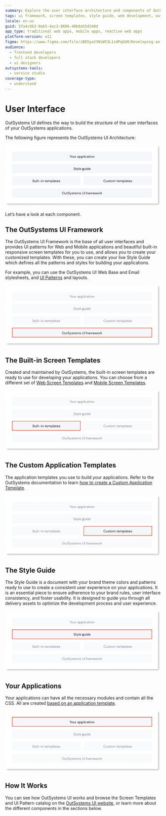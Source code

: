 ```yaml
---
summary: Explore the user interface architecture and components of OutSystems 11 (O11) for building responsive and consistent web and mobile applications.
tags: ui framework, screen templates, style guide, web development, outsystems patterns
locale: en-us
guid: 5fa4c8b3-0ab5-4ac3-8696-40b0a55d340d
app_type: traditional web apps, mobile apps, reactive web apps
platform-version: o11
figma: https://www.figma.com/file/iBD5yo23NiW53L1zdPqGGM/Developing-an-Application?type=design&node-id=129%3A13&mode=design&t=JpJcS5hxE4GQ2FwB-1
audience:
  - frontend developers
  - full stack developers
  - ui designers
outsystems-tools:
  - service studio
coverage-type:
  - understand
---
```


# User Interface

OutSystems UI defines the way to build the structure of the user interfaces of your OutSystems applications.

The following figure represents the OutSystems UI Architecture:

![Diagram illustrating the OutSystems UI Architecture with various components and their relationships](images/outsystems-ui-architecture-diag.png "OutSystems UI Architecture Diagram")

Let’s have a look at each component.

## The OutSystems UI Framework

The OutSystems UI Framework is the base of all user interfaces and provides UI patterns for Web and Mobile applications and beautiful built-in responsive screen templates for you to use, and allows you to create your customized templates. With these, you can create your live Style Guide which defines all the patterns and styles for building your applications.

For example, you can use the OutSystems UI Web Base and Email stylesheets, and [UI Patterns](patterns/intro.md) and layouts.

![Image showcasing the components of the OutSystems UI Framework including UI patterns and screen templates](images/outsystems-ui-framework-diag.png "OutSystems UI Framework Components")

## The Built-in Screen Templates

Created and maintained by OutSystems, the built-in screen templates are ready to use for developing your applications. You can choose from a different set of [Web Screen Templates](https://www.outsystems.com/OutSystemsUIWebsite/ScreenOverview?RuntimeId=2) and [Mobile Screen Templates](https://www.outsystems.com/OutSystemsUIWebsite/ScreenOverview?RuntimeId=1).

![Preview of OutSystems built-in screen templates for Web and Mobile applications](images/outsystems-ui-built-in-templates-diag.png "OutSystems Built-in Screen Templates")

## The Custom Application Templates

The application templates you use to build your applications. Refer to the OutSystems documentation to learn [how to create a Custom Application Template](reuse/create-a-custom-application-template.md).

![Example of custom application templates available in OutSystems for app development](images/outsystems-ui-custom-templates-diag.png "Custom Application Templates in OutSystems")

## The Style Guide

The Style Guide is a document with your brand theme colors and patterns ready to use to create a consistent user experience on your applications. It is an essential piece to ensure adherence to your brand rules, user interface consistency, and foster usability. It is designed to guide you through all delivery assets to optimize the development process and user experience.

![Snapshot of the OutSystems Style Guide showing brand theme colors and patterns](images/outsystems-ui-style-guide-diag.png "OutSystems Style Guide Example")

## Your Applications

Your applications can have all the necessary modules and contain all the CSS. All are created [based on an application template](https://success.outsystems.com/Documentation/11/Developing_an_Application/Application_Templates).

![Visual representation of applications built using OutSystems with emphasis on modular structure and CSS](images/outsystems-ui-applications-diag.png "OutSystems Applications Overview")

## How It Works

You can see how OutSystems UI works and browse the Screen Templates and UI Pattern catalog on the [OutSystems UI website](https://outsystemsui.outsystems.com/OutSystemsUIWebsite/HowItWorks), or learn more about the different components in the sections below.
